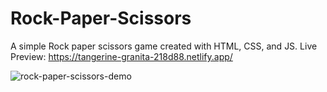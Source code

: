 # Rock-Paper-Scissors
 
 A simple Rock paper scissors game created with HTML, CSS, and JS.
 Live Preview: https://tangerine-granita-218d88.netlify.app/
 
 
 ![rock-paper-scissors-demo](https://github.com/remosrulloda/Rock-Paper-Scissors/assets/50937757/25d36c36-b19d-4b05-9d5c-b19f5210c114)

